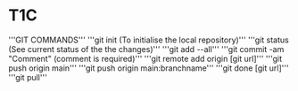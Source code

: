 # T1C

'''GIT COMMANDS'''
'''git init (To initialise the local repository)'''
'''git status (See current status of the the changes)'''
'''git add --all'''
'''git commit -am "Comment" (comment is required)'''
'''git remote add origin [git url]'''
'''git push origin main'''
'''git push origin main:branchname'''
'''git done [git url]'''
'''git pull'''
